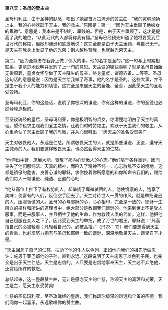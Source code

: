 **第八天：圣母的赞主曲**

圣母玛利亚，由于圣神的默感，唱出了她那首万古流芳的赞主曲—“我的灵魂颂扬上主，我的心神欢跃于天主，我的救主。”原因是：第一，“因为天主垂顾了他婢女的卑微”。意思是：我本来是不堪的、卑贱的。但是，由于天主垂顾了，这才是提高了我的地位，“从此万代的人都将称我有福。”圣母已经预先知道了她将要受到后世万代的称颂，但她却谦逊和感激地说：这完全都是由于天主垂顾，与自己无干。是天主在我身上发显了他的光荣；别人越称赞我，也就越光荣天主。

第二，“因为全能者在我身上做了伟大的事，他的名字是圣的。”这一句与上句紧相联系，更清楚地说明并发辉了上一句的意思。天主做的哪些事呢？就是圣母自始胎无染原罪，童贞女怀孕做了天主降生的母亲，终身童贞，诸德齐备……等等。圣母这句话的意思是说：因为是天主给我做了奇事，他的名字是圣的。这些大事，并不是由于我个人的能力和功德，这完全是来自天主的全能、全善，因此愿天主的圣名受赞扬。

圣母玛利亚，你的这些话，说明了你极深的谦逊，你有这样的谦逊，你的圣德也必然登峰造极的。

至圣玫瑰经的皇后，圣母玛利亚，你是极明智的贞女，你清楚地明白了天主的真理。望你也求主赐我们爱主之情，让我们时时赞颂主，欢跃于天主我们的救主，从心里承认了天主垂顾了我的卑微，并从心里喊出：“愿天主的圣名受赞美!”

天主对敬畏他人，永远是仁慈。所谓敬畏天主的人，就是那些谦逊、正直，遵守天主诫命的人。我们要这样敬畏天主，也必然会得天主的仁慈。

“他伸出手臂，施展大能，驱散了那内心骄傲人的心志。”他们陷于各样重罪，因而丧失了他们那纯洁、天真的精神，而陷入了精神不纯一，心志散乱不安的境地。这都是骄傲的危害。良善心谦的耶稣，求你按着你所愿意的和你所命令我们的，赐给我们每人一颗谦逊、纯洁、正直的心吧!

“他从高位上推下了有权势的人，却举扬了卑微贫困的人，他使饥饿的人，饱享了美味；使富有的人们，反倒空手回去了。”天主对待世人一贯的作风，就是举扬谦逊的人，压服骄傲的人。圣母的心与耶稣的心，心心相印，完全是一致的。耶稣一生所立的榜样和所讲的道理当中，绝大部分是教训我们谦逊的。他来到世上不是受人服事，而是来服事人，并且牺牲了他的生命，作为救赎人类的代价。这样，他把他自己屈服在众人之下了，因此受到天主的举扬，成了万世的君王。耶稣说：“凡高抬自己的必被轻看；凡轻看自己的，必被高抬。”（玛23：12）我们要想得到天主的看重，也必须努力抱有与圣母和耶稣一致的谦逊，深深地敬畏天主，谦卑自下才是。

“天主回念了自己的仁慈，扶助了他的仆人以色列，正如他向我们的祖先所做恩许：施恩于亚巴郎他的子孙，直到永远。”这段说明了天主施恩于以色列子民，也完全是出于天主仁慈。天主是忠信的。人只要是忠信地事奉天主，天主必不弃绝他，还赏给所许的救恩。

总结起来，这一整段赞主曲，无非是感念天主的仁慈，称颂天主的真理和光荣，天主是主，愿天主永受赞美!

仁慈的圣母玛利亚，至圣玫瑰经的皇后，我们称颂你极深的谦逊和全备的圣德。我们同你一起喜乐，永远歌唱你的赞主曲。